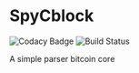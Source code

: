 # SpyCblock
![Codacy Badge](https://img.shields.io/codacy/grade/13c697b9a6864ec8af152b5c7186bb3e.svg?style=for-the-badge)
![Build Status](https://img.shields.io/travis/com/vincenzopalazzo/SpyCblock.svg?style=for-the-badge)

A simple parser bitcoin core
